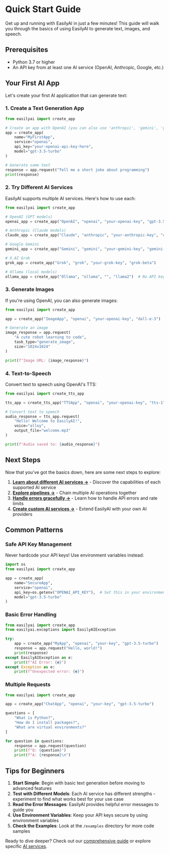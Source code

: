 # Quick Start Guide

Get up and running with EasilyAI in just a few minutes! This guide will walk you through the basics of using EasilyAI to generate text, images, and speech.

## Prerequisites

- Python 3.7 or higher
- An API key from at least one AI service (OpenAI, Anthropic, Google, etc.)

## Your First AI App

Let's create your first AI application that can generate text:

### 1. Create a Text Generation App

```python
from easilyai import create_app

# Create an app with OpenAI (you can also use 'anthropic', 'gemini', 'grok', or 'ollama')
app = create_app(
    name="MyFirstApp",
    service="openai",
    api_key="your-openai-api-key-here",
    model="gpt-3.5-turbo"
)

# Generate some text
response = app.request("Tell me a short joke about programming")
print(response)
```

### 2. Try Different AI Services

EasilyAI supports multiple AI services. Here's how to use each:

```python
from easilyai import create_app

# OpenAI (GPT models)
openai_app = create_app("OpenAI", "openai", "your-openai-key", "gpt-3.5-turbo")

# Anthropic (Claude models)
claude_app = create_app("Claude", "anthropic", "your-anthropic-key", "claude-3-haiku-20240307")

# Google Gemini
gemini_app = create_app("Gemini", "gemini", "your-gemini-key", "gemini-1.5-flash")

# X.AI Grok
grok_app = create_app("Grok", "grok", "your-grok-key", "grok-beta")

# Ollama (local models)
ollama_app = create_app("Ollama", "ollama", "", "llama2")  # No API key needed for local
```

### 3. Generate Images

If you're using OpenAI, you can also generate images:

```python
from easilyai import create_app

app = create_app("ImageApp", "openai", "your-openai-key", "dall-e-3")

# Generate an image
image_response = app.request(
    "A cute robot learning to code",
    task_type="generate_image",
    size="1024x1024"
)

print(f"Image URL: {image_response}")
```

### 4. Text-to-Speech

Convert text to speech using OpenAI's TTS:

```python
from easilyai import create_tts_app

tts_app = create_tts_app("TTSApp", "openai", "your-openai-key", "tts-1")

# Convert text to speech
audio_response = tts_app.request(
    "Hello! Welcome to EasilyAI!",
    voice="alloy",
    output_file="welcome.mp3"
)

print(f"Audio saved to: {audio_response}")
```

## Next Steps

Now that you've got the basics down, here are some next steps to explore:

1. **[Learn about different AI services →](/services)** - Discover the capabilities of each supported AI service
2. **[Explore pipelines →](/pipelines)** - Chain multiple AI operations together
3. **[Handle errors gracefully →](/errorhandling)** - Learn how to handle API errors and rate limits
4. **[Create custom AI services →](/customai)** - Extend EasilyAI with your own AI providers

## Common Patterns

### Safe API Key Management

Never hardcode your API keys! Use environment variables instead:

```python
import os
from easilyai import create_app

app = create_app(
    name="SecureApp",
    service="openai",
    api_key=os.getenv("OPENAI_API_KEY"),  # Set this in your environment
    model="gpt-3.5-turbo"
)
```

### Basic Error Handling

```python
from easilyai import create_app
from easilyai.exceptions import EasilyAIException

try:
    app = create_app("MyApp", "openai", "your-key", "gpt-3.5-turbo")
    response = app.request("Hello, world!")
    print(response)
except EasilyAIException as e:
    print(f"AI Error: {e}")
except Exception as e:
    print(f"Unexpected error: {e}")
```

### Multiple Requests

```python
from easilyai import create_app

app = create_app("ChatApp", "openai", "your-key", "gpt-3.5-turbo")

questions = [
    "What is Python?",
    "How do I install packages?",
    "What are virtual environments?"
]

for question in questions:
    response = app.request(question)
    print(f"Q: {question}")
    print(f"A: {response}\n")
```

## Tips for Beginners

1. **Start Simple**: Begin with basic text generation before moving to advanced features
2. **Test with Different Models**: Each AI service has different strengths - experiment to find what works best for your use case
3. **Read the Error Messages**: EasilyAI provides helpful error messages to guide you
4. **Use Environment Variables**: Keep your API keys secure by using environment variables
5. **Check the Examples**: Look at the `/examples` directory for more code samples

Ready to dive deeper? Check out our [comprehensive guide](/guide) or explore specific [AI services](/services).